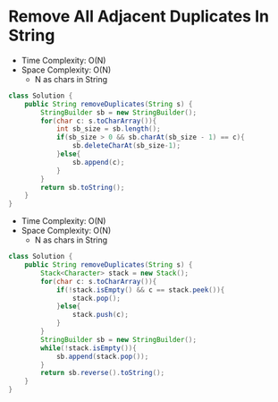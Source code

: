 # Remove All Adjacent Duplicates In String

- Time Complexity: O(N)
- Space Complexity: O(N)
  - N as chars in String

```java
class Solution {
    public String removeDuplicates(String s) {
        StringBuilder sb = new StringBuilder();
        for(char c: s.toCharArray()){
            int sb_size = sb.length();
            if(sb_size > 0 && sb.charAt(sb_size - 1) == c){
                sb.deleteCharAt(sb_size-1);
            }else{
                sb.append(c);
            }
        }
        return sb.toString();
    }
}
```

- Time Complexity: O(N)
- Space Complexity: O(N)
  - N as chars in String

```java
class Solution {
    public String removeDuplicates(String s) {
        Stack<Character> stack = new Stack();
        for(char c: s.toCharArray()){
            if(!stack.isEmpty() && c == stack.peek()){
                stack.pop();
            }else{
                stack.push(c);
            }
        }
        StringBuilder sb = new StringBuilder();
        while(!stack.isEmpty()){
            sb.append(stack.pop());
        }
        return sb.reverse().toString();
    }
}
```
